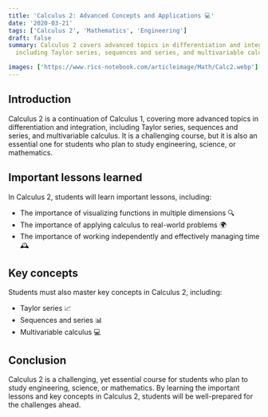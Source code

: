 ```yaml
---
title: 'Calculus 2: Advanced Concepts and Applications 💻'
date: '2020-03-21'
tags: ['Calculus 2', 'Mathematics', 'Engineering']
draft: false
summary: Calculus 2 covers advanced topics in differentiation and integration,
  including Taylor series, sequences and series, and multivariable calculus.

images: ['https://www.rics-notebook.com/articleimage/Math/Calc2.webp']
---
```


## Introduction

Calculus 2 is a continuation of Calculus 1, covering more advanced topics in
differentiation and integration, including Taylor series, sequences and series,
and multivariable calculus. It is a challenging course, but it is also an
essential one for students who plan to study engineering, science, or
mathematics.

## Important lessons learned

In Calculus 2, students will learn important lessons, including:

- The importance of visualizing functions in multiple dimensions 🔍
- The importance of applying calculus to real-world problems 🌍
- The importance of working independently and effectively managing time 🕰️

## Key concepts

Students must also master key concepts in Calculus 2, including:

- Taylor series 📈
- Sequences and series 📊
- Multivariable calculus 💻

## Conclusion

Calculus 2 is a challenging, yet essential course for students who plan to study
engineering, science, or mathematics. By learning the important lessons and key
concepts in Calculus 2, students will be well-prepared for the challenges ahead.

